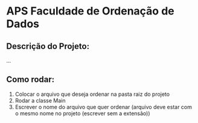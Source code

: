 # APS Faculdade de Ordenação de Dados

## Descrição do Projeto:
...

## Como rodar:
1. Colocar o arquivo que deseja ordenar na pasta raiz do projeto
2. Rodar a classe Main
3. Escrever o nome do arquivo que quer ordenar (arquivo deve estar com o mesmo nome no projeto (escrever sem a extensão))
